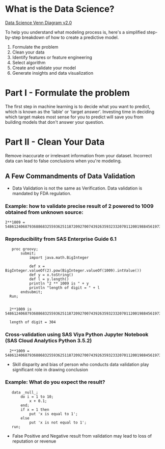# What is the Data Science?
[Data Science Venn Diagram v2.0](http://www.anlytcs.com/2014/01/data-science-venn-diagram-v20.html)

To help you understand what modeling process is, here's a simplified step-by-step breakdown of how to create a predictive model.

1. Formulate the problem
2. Clean your data
3. Identify features or feature engineering
4. Select algorithm
5. Create and validate your model
6. Generate insights and data visualization

# Part I - Formulate the problem
The first step in machine learning is to decide what you want to predict, which is known as the 'lable' or 'target answer'. Investing time in deciding which target makes most sense for you to predict will save you from building models that don't answer your question.

# Part II - Clean Your Data
Remove inaccurate or irrelevant information from your dataset. Incorrect data can lead to false conclusions when you're modeling.

## A Few Commandments of Data Validation 
* Data Validation is not the same as Verification. Data validation is mandated by FDA regulation.

### Example: how to validate precise result of 2 powered to 1009 obtained from unknown source:
```
2**1009 = 5486124068793688683255936251187209270074392635932332070112001988456197381759672947165175699536362793613284725337872111744958183862744647903224103718245670299614498700719996264535590197791934024641512541262359795191593953928908168990292758500391456212260452596575509589842140073806143686060649302051520512
```

### Reproducibility from SAS Enterprise Guide 6.1  

```SAS
   proc groovy;
       submit;
           import java.math.BigInteger

           def x = BigInteger.valueOf(2).pow(BigInteger.valueOf(1009).intValue())
           def y = x.toString()
           def l = y.length()
           println "2 ** 1009 is " + y
           println "length of digit = " + l
       endsubmit;
  Run;
  
  
  2**1009 is 5486124068793688683255936251187209270074392635932332070112001988456197381759672947165175699536362793613284725337872111744958183862744647903224103718245670299614498700710006264535590197791934024641512541262359795191593953928908168990292758500391456212260452596575509589842140073806143686060649302051520512
  
  length of digit = 304
```

### Cross-validation using SAS Viya Python Jupyter Notebook (SAS Cloud Analytics Python 3.5.2)

```
  2**1009 = 5486124068793688683255936251187209270074392635932332070112001988456197381759672947165175699536362793613284725337872111744958183862744647903224103718245670299614498700710006264535590197791934024641512541262359795191593953928908168990292758500391456212260452596575509589842140073806143686060649302051520512
```
* Skill disparity and bias of person who conducts data validation play significant role in drawing conclusion

### Example: What do you expect the result?

```SAS
   data _null_;
       do i = 1 to 10;
           x + 0.1;
       end;
       if x = 1 then 
           put 'x is equal to 1';
       else
           put 'x is not equal to 1';
   run;
```
* False Positive and Negative result from validation may lead to loss of reputation or revenue
